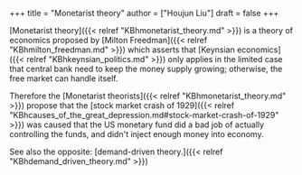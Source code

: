 +++
title = "Monetarist theory"
author = ["Houjun Liu"]
draft = false
+++

[Monetarist theory]({{< relref "KBhmonetarist_theory.md" >}}) is a theory of economics proposed by [Milton Freedman]({{< relref "KBhmilton_freedman.md" >}}) which asserts that [Keynsian economics]({{< relref "KBhkeynsian_politics.md" >}}) only applies in the limited case that central bank need to keep the money supply growing; otherwise, the free market can handle itself.

Therefore the [Monetarist theorists]({{< relref "KBhmonetarist_theory.md" >}}) propose that the [stock market crash of 1929]({{< relref "KBhcauses_of_the_great_depression.md#stock-market-crash-of-1929" >}}) was caused that the US monetary fund did a bad job of actually controlling the funds, and didn't inject enough money into economy.

See also the opposite: [demand-driven theory.]({{< relref "KBhdemand_driven_theory.md" >}})